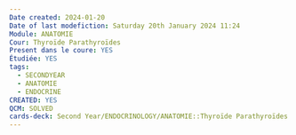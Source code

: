 ```yaml
---
Date created: 2024-01-20
Date of last modefiction: Saturday 20th January 2024 11:24
Module: ANATOMIE
Cour: Thyroïde Parathyroïdes
Present dans le coure: YES
Étudiée: YES
tags:
  - SECONDYEAR
  - ANATOMIE
  - ENDOCRINE
CREATED: YES
QCM: SOLVED
cards-deck: Second Year/ENDOCRINOLOGY/ANATOMIE::Thyroïde Parathyroïdes
---
```


```toc
```